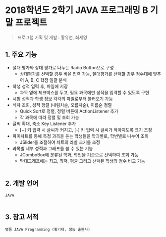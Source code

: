 # 2018학년도 2학기 JAVA 프로그래밍 B 기말 프로젝트
> 프로그램 기획 및 개발 : 황유연, 최세영

## 1. 주요 기능
- 절대 평가와 상대 평가로 나누는 Radio Button으로 구성
  - 상대평가를 선택할 경우 비율 입력 가능, 절대평가를 선택할 경우 점수대에 맞추어 A, B, C 학점 일괄 분배
- 학생 성적 입력 후, 파일에 저장
  - 과목 옆에 체크박스를 두고, 필요 과목에만 성적을 입력할 수 있도록 구현
- 시험 성적과 학생 정보 각각의 파일로부터 불러오기 가능
- 석차 조회, 성적 정렬 (내림차순, 오름차순), 이름순 정렬 
  - Quick Sort로 정렬, 정렬 버튼에 ActionListener 추가
  - 각 과목에 따라 정렬 및 조회 가능
- 글씨 확대, 축소 Key Listener 추가
  - [+] 키 입력 시 글씨가 커지고, [-] 키 입력 시 글씨가 작아지도록 크기 조정
- 파이차트를 통해 특정 과목을 듣는 학생들을 학과별로, 학번별로 나누어 조회
  - JSlider를 조절하여 차트의 라벨 크기를 조정
- 과목별 세부 성적과 그래프를 볼 수 있는 기능
  - JComboBox에 분류된 학과, 학번을 기준으로 선택하여 조회 가능
  - 막대그래프에는 최고, 최저, 평균 그리고 선택된 학생의 점수 비교 가능 
<br/><br/>
## 2. 개발 언어
`JAVA`
<br/><br/>
## 3. 참고 서적
`명품 JAVA Programming (황기태, 생능 출판사)`
<br/><br/>
